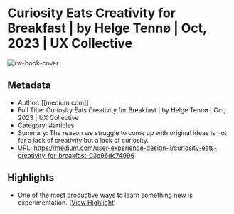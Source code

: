 # Curiosity Eats Creativity for Breakfast | by Helge Tennø | Oct, 2023 | UX Collective

![rw-book-cover](https://readwise-assets.s3.amazonaws.com/media/uploaded_book_covers/profile_1073452/1DGfDq9rFPWmevOURk9yiSg.png)

## Metadata
- Author: [[medium.com]]
- Full Title: Curiosity Eats Creativity for Breakfast | by Helge Tennø | Oct, 2023 | UX Collective
- Category: #articles
- Summary: The reason we struggle to come up with original ideas is not for a lack of creativity but a lack of curiosity.
- URL: https://medium.com/user-experience-design-1/curiosity-eats-creativity-for-breakfast-03e96dc74996

## Highlights
- One of the most productive ways to learn something new is experimentation. ([View Highlight](https://read.readwise.io/read/01hdbyb1zdkzfethphqkw7acvv))
